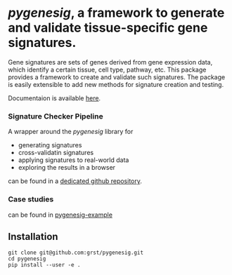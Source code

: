 # *pygenesig*, a framework to generate and validate tissue-specific gene signatures. 

Gene signatures are sets of genes derived from gene expression data, which identify a certain tissue, cell type, pathway, etc. This package provides a framework to create and validate such signatures. The package is easily extensible to add new methods for signature creation and testing.

Documentaion is available [here](http://grst.github.io/gene-set-study). 

### Signature Checker Pipeline
A wrapper around the *pygenesig* library for
 * generating signatures
 * cross-validatin signatures
 * applying signatures to real-world data
 * exploring the results in a browser

can be found in a [dedicated github repository](https://github.com/grst/pygenesig-pipeline). 

### Case studies
can be found in [pygenesig-example](https://github.com/grst/pygenesig-example)


## Installation
```
git clone git@github.com:grst/pygenesig.git
cd pygenesig
pip install --user -e .
```
